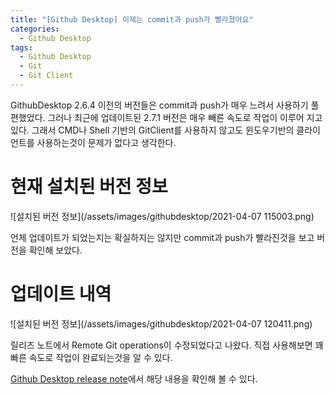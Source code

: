 ```yaml
---
title: "[Github Desktop] 이제는 commit과 push가 빨라졌어요"
categories:
  - Github Desktop
tags:
  - Github Desktop
  - Git
  - Git Client
---
```


GithubDesktop 2.6.4 이전의 버전들은 commit과 push가 매우 느려서 사용하기 풀편했었다. 그러나 최근에 업데이트된 2.7.1 버전은 매우 빼른 속도로 작업이 이루어 지고 있다. 그래서 CMD나 Shell 기반의 GitClient를 사용하지 않고도 윈도우기반의 클라이언트를 사용하는것이 문제가 없다고 생각한다.

# 현재 설치된 버전 정보

![설치된 버전 정보](/assets/images/githubdesktop/2021-04-07 115003.png)

언제 업데이트가 되었는지는 확실하지는 않지만 commit과 push가 빨라진것을 보고 버전을 확인해 보았다.

# 업데이트 내역

![설치된 버전 정보](/assets/images/githubdesktop/2021-04-07 120411.png)

릴리즈 노트에서 Remote Git operations이 수정되었다고 나왔다. 직접 사용해보면 꽤 빠른 속도로 작업이 완료되는것을 알 수 있다.

[Github Desktop release note](https://desktop.github.com/release-notes/)에서 해당 내용을 확인해 볼 수 있다.

